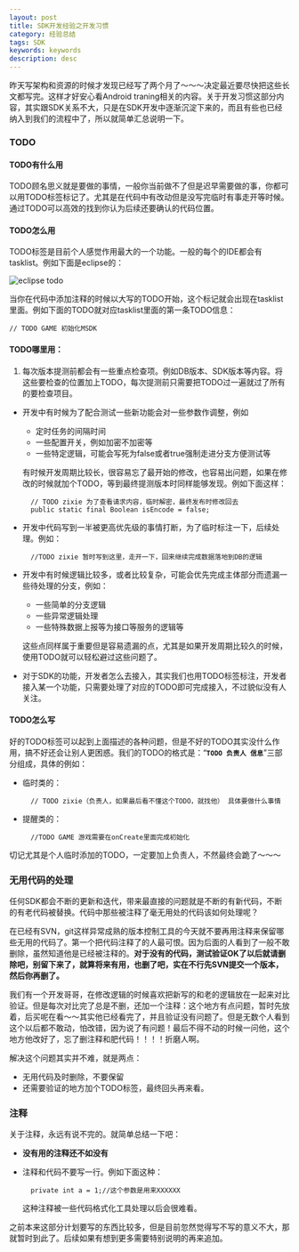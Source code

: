 ```yaml
---
layout: post
title: SDK开发经验之开发习惯
category: 经验总结
tags: SDK
keywords: keywords
description: desc
---
```

昨天写架构和资源的时候才发现已经写了两个月了～～～决定最近要尽快把这些长文都写完。这样才好安心看Android traning相关的内容。关于开发习惯这部分内容，其实跟SDK关系不大，只是在SDK开发中逐渐沉淀下来的，而且有些也已经纳入到我们的流程中了，所以就简单汇总说明一下。

### TODO

#### TODO有什么用

TODO顾名思义就是要做的事情，一般你当前做不了但是迟早需要做的事，你都可以用TODO标签标记了。尤其是在代码中有改动但是没写完临时有事走开等时候。通过TODO可以高效的找到你认为后续还要确认的代码位置。

#### TODO怎么用

TODO标签是目前个人感觉作用最大的一个功能。一般的每个的IDE都会有tasklist。例如下面是eclipse的：

![eclipse todo](https://blog.bihe0832.com/public/images/sdk_eclipse_todo.png)

当你在代码中添加注释的时候以大写的TODO开始，这个标记就会出现在tasklist里面。例如下面的TODO就对应tasklist里面的第一条TODO信息：

	// TODO GAME 初始化MSDK

#### TODO哪里用：

1. 每次版本提测前都会有一些重点检查项。例如DB版本、SDK版本等内容。将这些要检查的位置加上TODO，每次提测前只需要把TODO过一遍就过了所有的要检查项目。
- 开发中有时候为了配合测试一些新功能会对一些参数作调整，例如
	- 定时任务的间隔时间
	- 一些配置开关，例如加密不加密等
	- 一些特定逻辑，可能会写死为false或者true强制走进分支方便测试等 

	有时候开发周期比较长，很容易忘了最开始的修改，也容易出问题，如果在修改的时候就加个TODO，等到最终提测版本时同样能够发现。例如下面这样：
	
		// TODO zixie 为了查看请求内容，临时解密，最终发布时修改回去
    	public static final Boolean isEncode = false;

- 开发中代码写到一半被更高优先级的事情打断，为了临时标注一下，后续处理。例如：

		//TODO zixie 暂时写到这里，走开一下，回来继续完成数据落地到DB的逻辑
		
- 开发中有时候逻辑比较多，或者比较复杂，可能会优先完成主体部分而遗漏一些待处理的分支，例如：
	- 一些简单的分支逻辑
	- 一些异常逻辑处理
	- 一些特殊数据上报等为接口等服务的逻辑等
	
	这些点同样属于重要但是容易遗漏的点，尤其是如果开发周期比较久的时候，使用TODO就可以轻松避过这些问题了。

- 对于SDK的功能，开发者怎么去接入，其实我们也用TODO标签标注，开发者接入某一个功能，只需要处理了对应的TODO即可完成接入，不过貌似没有人关注。

#### TODO怎么写

好的TODO标签可以起到上面描述的各种问题，但是不好的TODO其实没什么作用，搞不好还会让别人更困惑。我们的TODO的格式是：“**`TODO 负责人 信息`**”三部分组成，具体的例如：

- 临时类的： 

		// TODO zixie（负责人，如果最后看不懂这个TODO，就找他） 具体要做什么事情 
- 提醒类的：

		//TODO GAME 游戏需要在onCreate里面完成初始化

切记尤其是个人临时添加的TODO，一定要加上负责人，不然最终会跪了～～～
	
### 无用代码的处理

任何SDK都会不断的更新和迭代，带来最直接的问题就是不断的有新代码，不断的有老代码被替换。代码中那些被注释了毫无用处的代码该如何处理呢？

在已经有SVN，git这样异常成熟的版本控制工具的今天就不要再用注释来保留哪些无用的代码了。第一个把代码注释了的人最可恨。因为后面的人看到了一般不敢删除，虽然知道他是已经被注释的。**对于没有的代码，测试验证OK了以后就请删除吧，别留下来了，就算将来有用，也删了吧，实在不行先SVN提交一个版本，然后你再删了。**

我们有一个开发哥哥，在修改逻辑的时候喜欢把新写的和老的逻辑放在一起来对比验证。但是每次对比完了总是不删，还加一个注释：这个地方有点问题，暂时先放着，后买呢在看～～其实他已经看完了，并且验证没有问题了。但是无数个人看到这个以后都不敢动，怕改错，因为说了有问题！最后不得不动的时候一问他，这个地方他改好了，忘了删注释和肥代码！！！！折磨人啊。

解决这个问题其实并不难，就是两点：

- 无用代码及时删除，不要保留
- 还需要验证的地方加个TODO标签，最终回头再来看。

### 注释

关于注释，永远有说不完的。就简单总结一下吧：

- **没有用的注释还不如没有**
- 注释和代码不要写一行。例如下面这种：
		
		private int a = 1;//这个参数是用来XXXXXX
	
	这种注释被一些代码格式化工具处理以后会很难看。

之前本来这部分计划要写的东西比较多，但是目前忽然觉得写不写的意义不大，那就暂时到此了。后续如果有想到更多需要特别说明的再来追加。
